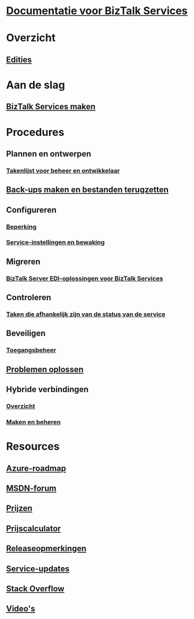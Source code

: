 # [Documentatie voor BizTalk Services](index.md)

# Overzicht
## [Edities](biztalk-editions-feature-chart.md)

# Aan de slag
## [BizTalk Services maken](biztalk-provision-services.md)

# Procedures
## Plannen en ontwerpen
### [Takenlijst voor beheer en ontwikkelaar](biztalk-services-administration-and-development-task-list.md)
## [Back-ups maken en bestanden terugzetten](biztalk-backup-restore.md)
## Configureren
### [Beperking](biztalk-throttling-thresholds.md)
### [Service-instellingen en bewaking](biztalk-dashboard-monitor-scale-tabs.md)
## Migreren
### [BizTalk Server EDI-oplossingen voor BizTalk Services](biztalk-migrating-to-edi-guide.md)
## Controleren
### [Taken die afhankelijk zijn van de status van de service](biztalk-service-state-chart.md)
## Beveiligen
### [Toegangsbeheer](biztalk-issuer-name-issuer-key.md)
## [Problemen oplossen](biztalk-troubleshoot-using-ops-logs.md)
## Hybride verbindingen
### [Overzicht](integration-hybrid-connection-overview.md)
### [Maken en beheren](integration-hybrid-connection-create-manage.md)

# Resources
## [Azure-roadmap](https://azure.microsoft.com/roadmap/)
## [MSDN-forum](https://social.msdn.microsoft.com/Forums/en-US/home?forum=azurebiztalksvcs)
## [Prijzen](https://azure.microsoft.com/pricing/details/biztalk-services/)
## [Prijscalculator](https://azure.microsoft.com/pricing/calculator/)
## [Releaseopmerkingen](biztalk-release-notes.md)
## [Service-updates](https://azure.microsoft.com/updates/?product=biztalk-services)
## [Stack Overflow](http://stackoverflow.com/questions/tagged/biztalk-services)
## [Video's](https://azure.microsoft.com/documentation/videos/index/?services=biztalk-services)
